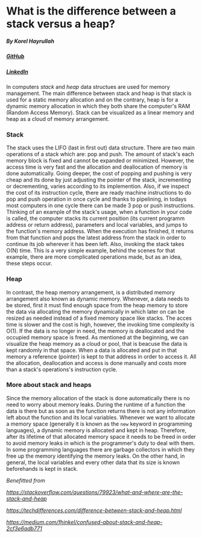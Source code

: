 # What is the difference between a stack versus a heap?

##### By Korel Hayrullah

##### [GitHub]( https://github.com/korelhayrullah)

##### [LinkedIn](https://www.linkedin.com/in/korel-chairoula-238882121)

In computers *stack* and *heap* data structues are used for memory management. The main difference between stack and heap is that stack is used for a static memory allocation and on the contrary, heap is for a dynamic memory allocation in which they both share the computer's RAM (Random Access Memory). Stack can be visualized as a linear memory and heap as a cloud of memory arrangement.

### Stack

The stack uses the LIFO (last in first out) data structure. There are two main operations of a stack which are: pop and push. The amount of stack's each memory block is fixed and cannot be expanded or minimized. However, the access time is very fast and the allocation and deallocation of memory is done automatically. Going deeper, the cost of popping and pushing is very cheap and its done by just adjusting the pointer of the stack, incrementing or decrementing, varies according to its implemention. Also, if we inspect the cost of its instruction cycle, there are ready machine instructions to do pop and push operation in once cycle and thanks to pipelining, in todays most computers in one cycle there can be made 3 pop or push instructions. Thinking of an example of the stack's usage, when a function in your code is called, the computer stacks its current position (its current programm address or return address), parameters and local variables, and jumps to the function's memory address. When the execution has finished, it returns from that function and pops the latest address from the stack in order to continue its job wherever it has been left. Also, invoking the stack takes O(N) time. This is a very simple example, behind the scenes for that example, there are more complicated operations made, but as an idea, these steps occur. 

### Heap

In contrast, the heap memory arrangement, is a distributed memory arrangement also known as dynamic memory. Whenever, a data needs to be stored, first it must find enough space from the heap memory to store the data via allocating the memory dynamically in which later on can be resized as needed instead of a fixed memory space like stacks. The acces time is slower and the cost is high, however, the invoking time complexity is O(1). If the data is no longer in need, the memory is deallocated and the occupied memory space is freed. As mentioned at the beginning, we can visualize the heap memory as a cloud or pool, that is beacuse the data is kept randomly in that space.  When a data is allocated and put in that memory a reference (pointer) is kept to that address in order to access it. All the allocation, deallocation and access is done manually and costs more than a stack's operations's instruction cycle.

### More about stack and heaps

Since the memory allocation of the stack is done automatically there is no need to worry about memory leaks. During the runtime of a function the data is there but as soon as the function returns there is not any information left about the function and its local variables. Whenever we want to allocate a memory space (generally it is known as the  `new` keyword in programming languages), a dynamic memory is allocated and kept in heap. Therefore, after its lifetime of that allocated memory space it needs to be freed in order to avoid memory leaks in which is the programmer's duty to deal with them. In some programming languages there are garbage collectors in which they free up the memory identifying the memory leaks. On the other hand, in general, the local variables and every other data that its size is known beforehands is kept in stack. 



*Benefitted from*

*<https://stackoverflow.com/questions/79923/what-and-where-are-the-stack-and-heap>*

*<https://techdifferences.com/difference-between-stack-and-heap.html>*

*<https://medium.com/fhinkel/confused-about-stack-and-heap-2cf3e6adb771>*
